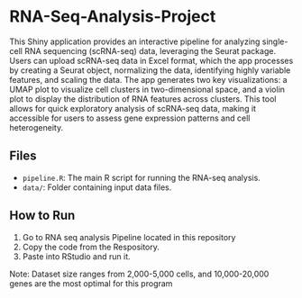 # RNA-Seq-Analysis-Project
 This Shiny application provides an interactive pipeline for analyzing single-cell RNA sequencing (scRNA-seq) data, leveraging the Seurat package. Users can upload scRNA-seq data in Excel format, which the app processes by creating a Seurat object, normalizing the data, identifying highly variable features, and scaling the data. The app generates two key visualizations: a UMAP plot to visualize cell clusters in two-dimensional space, and a violin plot to display the distribution of RNA features across clusters. This tool allows for quick exploratory analysis of scRNA-seq data, making it accessible for users to assess gene expression patterns and cell heterogeneity.

## Files
- `pipeline.R`: The main R script for running the RNA-seq analysis.
- `data/`: Folder containing input data files.

## How to Run
1. Go to RNA seq analysis Pipeline located in this repository
2. Copy the code from the Respository.
3. Paste into RStudio and run it. 

Note: Dataset size ranges from 2,000-5,000 cells, and 10,000-20,000 genes are the most optimal for this program
